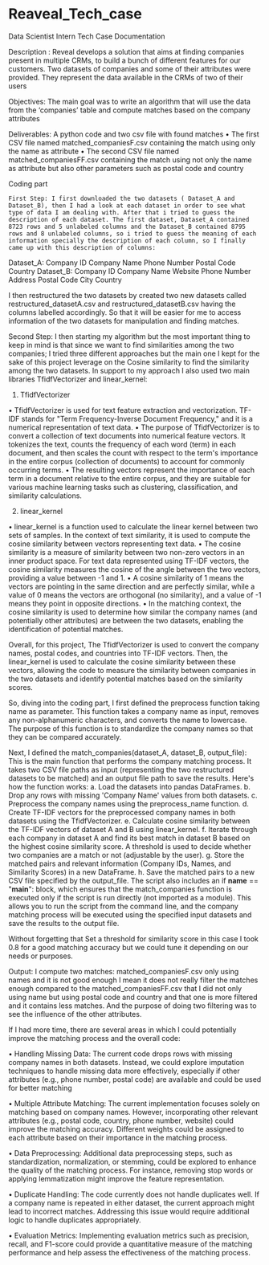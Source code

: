 # Reaveal_Tech_case
Data Scientist Intern Tech Case Documentation

Description : Reveal develops a solution that aims at finding companies present in multiple CRMs, to build a bunch of different features for our customers. Two datasets of companies and some of their attributes were provided. They represent the data available in the CRMs of two of their users

Objectives: The main goal was to write an algorithm that will use the data from the ‘companies’ table and compute matches based on the company attributes

Deliverables: A python code and two csv file with found matches
•	The first CSV file named matched_companiesF.csv containing the match using only the name as attribute
•	The second CSV file named matched_companiesFF.csv containing the match using not only the name as attribute but also other parameters such as postal code and country 

Coding part

	First Step: I first downloaded the two datasets ( Dataset_A and Dataset_B), then I had a look at each dataset in order to see what type of data I am dealing with. After that i tried to guess the description of each dataset. The first dataset, Dataset_A contained 8723 rows and 5 unlabeled columns and the Dataset_B contained 8795 rows and 8 unlabeled columns, so i tried to guess the meaning of each information specially the description of each column, so I finally came up with this description of columns:
Dataset_A:      Company ID
Company Name
Phone Number
Postal Code
Country
Dataset_B:      Company ID
Company Name
Website
Phone Number
Address
Postal Code
City
Country

I then restructured the two datasets by created two new datasets called restructured_datasetA.csv and restructured_datasetB.csv having the columns labelled accordingly. So that it will be easier for me to access information of the two datasets for manipulation and finding matches.

Second Step:  I then starting my algorithm but the most important thing to keep in mind is that since we want to find similarities among the two companies; I tried three different approaches but the main one I kept for the sake of this project leverage on the Cosine similarity to find the similarity among the two datasets. In support to my approach I also used two main libraries TfidfVectorizer and linear_kernel:

1.	TfidfVectorizer

•	TfidfVectorizer is used for text feature extraction and vectorization. TF-IDF stands for "Term Frequency-Inverse Document Frequency," and it is a numerical representation of text data.
•	The purpose of TfidfVectorizer is to convert a collection of text documents into numerical feature vectors. It tokenizes the text, counts the frequency of each word (term) in each document, and then scales the count with respect to the term's importance in the entire corpus (collection of documents) to account for commonly occurring terms.
•	The resulting vectors represent the importance of each term in a document relative to the entire corpus, and they are suitable for various machine learning tasks such as clustering, classification, and similarity calculations.

2.	linear_kernel

•	linear_kernel is a function used to calculate the linear kernel between two sets of samples. In the context of text similarity, it is used to compute the cosine similarity between vectors representing text data.
•	The cosine similarity is a measure of similarity between two non-zero vectors in an inner product space. For text data represented using TF-IDF vectors, the cosine similarity measures the cosine of the angle between the two vectors, providing a value between -1 and 1.
•	A cosine similarity of 1 means the vectors are pointing in the same direction and are perfectly similar, while a value of 0 means the vectors are orthogonal (no similarity), and a value of -1 means they point in opposite directions.
•	In the matching context, the cosine similarity is used to determine how similar the company names (and potentially other attributes) are between the two datasets, enabling the identification of potential matches.

Overall, for this project, The TfidfVectorizer is used to convert the company names, postal codes, and countries into TF-IDF vectors. Then, the linear_kernel is used to calculate the cosine similarity between these vectors, allowing the code to measure the similarity between companies in the two datasets and identify potential matches based on the similarity scores.


So, diving into the coding part, I first defined the preprocess function taking name as parameter. This function takes a company name as input, removes any non-alphanumeric characters, and converts the name to lowercase. The purpose of this function is to standardize the company names so that they can be compared accurately.

Next, I defined the match_companies(dataset_A, dataset_B, output_file): This is the main function that performs the company matching process. It takes two CSV file paths as input (representing the two restructured datasets to be matched) and an output file path to save the results. Here's how the function works:
a. Load the datasets into pandas DataFrames.
b. Drop any rows with missing 'Company Name' values from both datasets.
c. Preprocess the company names using the preprocess_name function.
d. Create TF-IDF vectors for the preprocessed company names in both datasets using the TfidfVectorizer.
e. Calculate cosine similarity between the TF-IDF vectors of dataset A and B using linear_kernel.
f. Iterate through each company in dataset A and find its best match in dataset B based on the highest cosine similarity score. A threshold is used to decide whether two companies are a match or not (adjustable by the user).
g. Store the matched pairs and relevant information (Company IDs, Names, and Similarity Scores) in a new DataFrame.
h. Save the matched pairs to a new CSV file specified by the output_file.
The script also includes an if __name__ == "__main__": block, which ensures that the match_companies function is executed only if the script is run directly (not imported as a module). This allows you to run the script from the command line, and the company matching process will be executed using the specified input datasets and save the results to the output file.

Without forgetting that Set a threshold for similarity score in this case I took 0.8 for a good matching accuracy but we could tune it depending on our needs or purposes.


Output: I compute two matches:  matched_companiesF.csv only using names and it is not good enough I mean it does not really filter the matches enough compared to the matched_companiesFF.csv that I did not only using name but using postal code and country and that one is more filtered and it contains less matches. And the purpose of doing two filtering was to see the influence of the other attributes.


If I had more time, there are several areas in which I could potentially improve the matching process and the overall code:

•	Handling Missing Data: The current code drops rows with missing company names in both datasets. Instead, we could explore imputation techniques to handle missing data more effectively, especially if other attributes (e.g., phone number, postal code) are available and could be used for better matching

•	Multiple Attribute Matching: The current implementation focuses solely on matching based on company names. However, incorporating other relevant attributes (e.g., postal code, country, phone number, website) could improve the matching accuracy. Different weights could be assigned to each attribute based on their importance in the matching process.


•	Data Preprocessing: Additional data preprocessing steps, such as standardization, normalization, or stemming, could be explored to enhance the quality of the matching process. For instance, removing stop words or applying lemmatization might improve the feature representation.

•	Duplicate Handling: The code currently does not handle duplicates well. If a company name is repeated in either dataset, the current approach might lead to incorrect matches. Addressing this issue would require additional logic to handle duplicates appropriately.

•	Evaluation Metrics: Implementing evaluation metrics such as precision, recall, and F1-score could provide a quantitative measure of the matching performance and help assess the effectiveness of the matching process.
